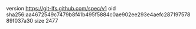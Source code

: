 version https://git-lfs.github.com/spec/v1
oid sha256:aa4672549c7479b8f41b495f5884c0ae902ee293e4aefc28719757889f037a30
size 2477
